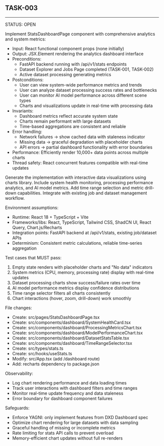 ## TASK-003
---
STATUS: OPEN

Implement StatsDashboardPage component with comprehensive analytics and system metrics:
- Input: React functional component props (none initially)
- Output: JSX.Element rendering the analytics dashboard interface
- Preconditions:
  - FastAPI backend running with /api/v1/stats endpoints
  - Dataset Explorer and Jobs Page completed (TASK-001, TASK-002)
  - Active dataset processing generating metrics
- Postconditions:
  - User can view system-wide performance metrics and trends
  - User can analyze dataset processing success rates and bottlenecks
  - User can monitor AI model performance across different scene types
  - Charts and visualizations update in real-time with processing data
- Invariants:
  - Dashboard metrics reflect accurate system state
  - Charts remain performant with large datasets
  - Time-based aggregations are consistent and reliable
- Error handling:
  - Network failures → show cached data with staleness indicator
  - Missing data → graceful degradation with placeholder charts
  - API errors → partial dashboard functionality with error boundaries
- Performance: Efficiently render 10,000+ data points across multiple charts
- Thread safety: React concurrent features compatible with real-time updates

Generate the implementation with interactive data visualizations using charts library.
Include system health monitoring, processing performance analytics, and AI model metrics.
Add time range selection and metric drill-down capabilities.
Integrate with existing job and dataset management workflow.

Environment assumptions:
- Runtime: React 18 + TypeScript + Vite
- Frameworks/libs: React, TypeScript, Tailwind CSS, ShadCN UI, React Query, Chart.js/Recharts
- Integration points: FastAPI backend at /api/v1/stats, existing job/dataset APIs
- Determinism: Consistent metric calculations, reliable time-series aggregation

Test cases that MUST pass:
1. Empty state renders with placeholder charts and "No data" indicators
2. System metrics (CPU, memory, processing rate) display with real-time updates
3. Dataset processing charts show success/failure rates over time
4. AI model performance metrics display confidence distributions
5. Time range selector filters all charts consistently
6. Chart interactions (hover, zoom, drill-down) work smoothly

File changes:
- Create: src/pages/StatsDashboardPage.tsx
- Create: src/components/dashboard/SystemHealthCard.tsx
- Create: src/components/dashboard/ProcessingMetricsChart.tsx
- Create: src/components/dashboard/ModelPerformanceChart.tsx
- Create: src/components/dashboard/DatasetStatsTable.tsx
- Create: src/components/dashboard/TimeRangeSelector.tsx
- Create: src/types/stats.ts
- Create: src/hooks/useStats.ts
- Modify: src/App.tsx (add /dashboard route)
- Add: recharts dependency to package.json

Observability:
- Log chart rendering performance and data loading times
- Track user interactions with dashboard filters and time ranges
- Monitor real-time update frequency and data staleness
- Error boundary for dashboard component failures

Safeguards:
- Enforce YAGNI: only implement features from DXD Dashboard spec
- Optimize chart rendering for large datasets with data sampling
- Graceful handling of missing or incomplete metrics
- Rate limiting for stats API calls to prevent overload
- Memory-efficient chart updates without full re-renders